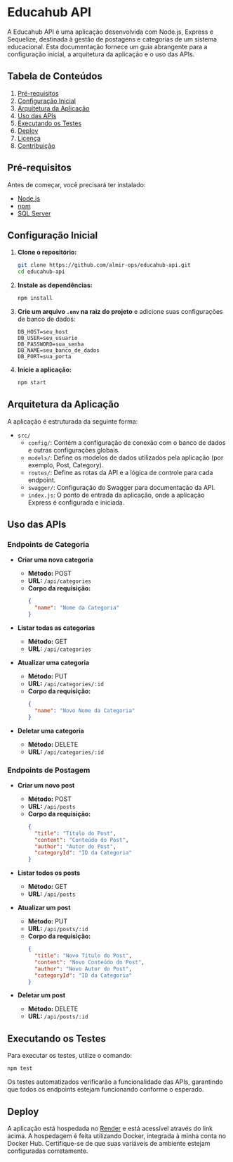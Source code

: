 # Educahub API

A Educahub API é uma aplicação desenvolvida com Node.js, Express e Sequelize, destinada à gestão de postagens e categorias de um sistema educacional. Esta documentação fornece um guia abrangente para a configuração inicial, a arquitetura da aplicação e o uso das APIs.

## Tabela de Conteúdos

1. [Pré-requisitos](#pré-requisitos)
2. [Configuração Inicial](#configuração-inicial)
3. [Arquitetura da Aplicação](#arquitetura-da-aplicação)
4. [Uso das APIs](#uso-das-apis)
5. [Executando os Testes](#executando-os-testes)
6. [Deploy](#deploy)
7. [Licença](#licença)
8. [Contribuição](#contribuição)

## Pré-requisitos

Antes de começar, você precisará ter instalado:

- [Node.js](https://nodejs.org/)
- [npm](https://www.npmjs.com/)
- [SQL Server](https://www.microsoft.com/pt-br/sql-server/sql-server-downloads)

## Configuração Inicial

1. **Clone o repositório:**
   ```bash
   git clone https://github.com/almir-ops/educahub-api.git
   cd educahub-api
   ```

2. **Instale as dependências:**
   ```bash
   npm install
   ```

3. **Crie um arquivo `.env` na raiz do projeto** e adicione suas configurações de banco de dados:
   ```plaintext
   DB_HOST=seu_host
   DB_USER=seu_usuario
   DB_PASSWORD=sua_senha
   DB_NAME=seu_banco_de_dados
   DB_PORT=sua_porta
   ```

4. **Inicie a aplicação:**
   ```bash
   npm start
   ```

## Arquitetura da Aplicação

A aplicação é estruturada da seguinte forma:

- `src/`
  - `config/`: Contém a configuração de conexão com o banco de dados e outras configurações globais.
  - `models/`: Define os modelos de dados utilizados pela aplicação (por exemplo, Post, Category).
  - `routes/`: Define as rotas da API e a lógica de controle para cada endpoint.
  - `swagger/`: Configuração do Swagger para documentação da API.
  - `index.js`: O ponto de entrada da aplicação, onde a aplicação Express é configurada e iniciada.

## Uso das APIs

### Endpoints de Categoria

- **Criar uma nova categoria**
  - **Método:** POST
  - **URL:** `/api/categories`
  - **Corpo da requisição:**
    ```json
    {
      "name": "Nome da Categoria"
    }
    ```

- **Listar todas as categorias**
  - **Método:** GET
  - **URL:** `/api/categories`

- **Atualizar uma categoria**
  - **Método:** PUT
  - **URL:** `/api/categories/:id`
  - **Corpo da requisição:**
    ```json
    {
      "name": "Novo Nome da Categoria"
    }
    ```

- **Deletar uma categoria**
  - **Método:** DELETE
  - **URL:** `/api/categories/:id`

### Endpoints de Postagem

- **Criar um novo post**
  - **Método:** POST
  - **URL:** `/api/posts`
  - **Corpo da requisição:**
    ```json
    {
      "title": "Título do Post",
      "content": "Conteúdo do Post",
      "author": "Autor do Post",
      "categoryId": "ID da Categoria"
    }
    ```

- **Listar todos os posts**
  - **Método:** GET
  - **URL:** `/api/posts`

- **Atualizar um post**
  - **Método:** PUT
  - **URL:** `/api/posts/:id`
  - **Corpo da requisição:**
    ```json
    {
      "title": "Novo Título do Post",
      "content": "Novo Conteúdo do Post",
      "author": "Novo Autor do Post",
      "categoryId": "ID da Categoria"
    }
    ```

- **Deletar um post**
  - **Método:** DELETE
  - **URL:** `/api/posts/:id`

## Executando os Testes

Para executar os testes, utilize o comando:

```bash
npm test
```

Os testes automatizados verificarão a funcionalidade das APIs, garantindo que todos os endpoints estejam funcionando conforme o esperado.

## Deploy

A aplicação está hospedada no [Render](https://educahub-api.onrender.com/docs/#/) e está acessível através do link acima. A hospedagem é feita utilizando Docker, integrada à minha conta no Docker Hub. Certifique-se de que suas variáveis de ambiente estejam configuradas corretamente.
